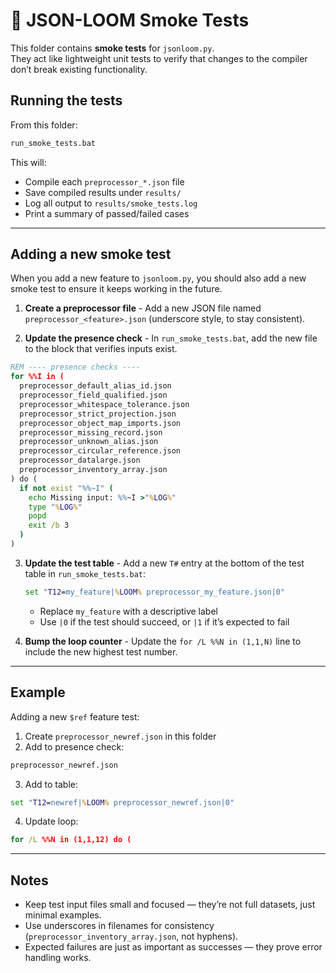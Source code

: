 # 🧪 JSON-LOOM Smoke Tests

This folder contains **smoke tests** for `jsonloom.py`.  
They act like lightweight unit tests to verify that changes to the compiler
don’t break existing functionality.

## Running the tests

From this folder:

```bat
run_smoke_tests.bat
```

This will:

* Compile each `preprocessor_*.json` file
* Save compiled results under `results/`
* Log all output to `results/smoke_tests.log`
* Print a summary of passed/failed cases

---

## Adding a new smoke test

When you add a new feature to `jsonloom.py`, you should also add a new smoke test
to ensure it keeps working in the future.

1. **Create a preprocessor file** - 
   Add a new JSON file named `preprocessor_<feature>.json`
   (underscore style, to stay consistent).

2. **Update the presence check** - 
   In `run_smoke_tests.bat`, add the new file to the block that verifies inputs exist.

```bat
REM ---- presence checks ----
for %%I in (
  preprocessor_default_alias_id.json
  preprocessor_field_qualified.json
  preprocessor_whitespace_tolerance.json
  preprocessor_strict_projection.json
  preprocessor_object_map_imports.json
  preprocessor_missing_record.json
  preprocessor_unknown_alias.json
  preprocessor_circular_reference.json
  preprocessor_datalarge.json
  preprocessor_inventory_array.json
) do (
  if not exist "%%~I" (
    echo Missing input: %%~I >"%LOG%"
    type "%LOG%"
    popd
    exit /b 3
  )
)
```

3. **Update the test table** - 
   Add a new `T#` entry at the bottom of the test table in `run_smoke_tests.bat`:

   ```bat
   set "T12=my_feature|%LOOM% preprocessor_my_feature.json|0"
   ```

   * Replace `my_feature` with a descriptive label
   * Use `|0` if the test should succeed, or `|1` if it’s expected to fail

4. **Bump the loop counter** - 
   Update the `for /L %%N in (1,1,N)` line to include the new highest test number.

---

## Example

Adding a new `$ref` feature test:

1. Create `preprocessor_newref.json` in this folder
2. Add to presence check:

```bat
preprocessor_newref.json
```

3. Add to table:

```bat
set "T12=newref|%LOOM% preprocessor_newref.json|0"
```

4. Update loop:

```bat
for /L %%N in (1,1,12) do (
```

---

## Notes

* Keep test input files small and focused — they’re not full datasets, just minimal examples.
* Use underscores in filenames for consistency (`preprocessor_inventory_array.json`, not hyphens).
* Expected failures are just as important as successes — they prove error handling works.
